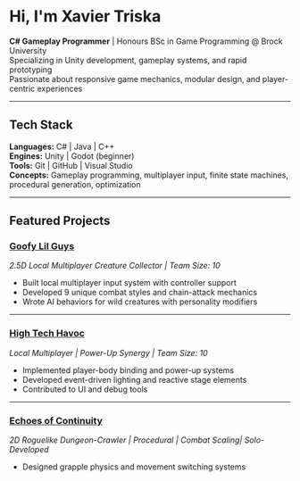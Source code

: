 # Hi, I'm Xavier Triska

**C# Gameplay Programmer** | Honours BSc in Game Programming @ Brock University  
Specializing in Unity development, gameplay systems, and rapid prototyping  
Passionate about responsive game mechanics, modular design, and player-centric experiences

---

## Tech Stack
**Languages:** C# | Java | C++  
**Engines:** Unity | Godot (beginner)  
**Tools:** Git | GitHub | Visual Studio  
**Concepts:** Gameplay programming, multiplayer input, finite state machines, procedural generation, optimization

---

## Featured Projects

### [Goofy Lil Guys](https://store.steampowered.com/app/3565690/Goofy_Lil_Guys/)
*2.5D Local Multiplayer Creature Collector | Team Size: 10*

- Built local multiplayer input system with controller support
- Developed 9 unique combat styles and chain-attack mechanics
- Wrote AI behaviors for wild creatures with personality modifiers

---

### [High Tech Havoc](https://romanxrt.itch.io/high-tech-havoc)
*Local Multiplayer | Power-Up Synergy | Team Size: 10*

- Implemented player-body binding and power-up systems
- Developed event-driven lighting and reactive stage elements
- Contributed to UI and debug tools

---

### [Echoes of Continuity](https://romanxrt.itch.io/echoes-of-continuity)
*2D Roguelike Dungeon-Crawler | Procedural | Combat Scaling| Solo-Developed*

- Designed grapple physics and movement switching systems

